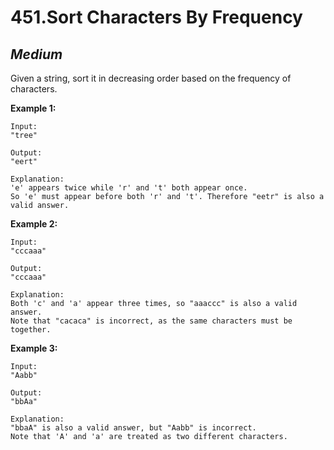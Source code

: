 451.Sort Characters By Frequency
========

*Medium*
--------

Given a string, sort it in decreasing order based on the frequency of characters.

**Example 1:**

    Input:
    "tree"

    Output:
    "eert"

    Explanation:
    'e' appears twice while 'r' and 't' both appear once.
    So 'e' must appear before both 'r' and 't'. Therefore "eetr" is also a valid answer.

**Example 2:**

    Input:
    "cccaaa"

    Output:
    "cccaaa"

    Explanation:
    Both 'c' and 'a' appear three times, so "aaaccc" is also a valid answer.
    Note that "cacaca" is incorrect, as the same characters must be together.

**Example 3:**

    Input:
    "Aabb"

    Output:
    "bbAa"

    Explanation:
    "bbaA" is also a valid answer, but "Aabb" is incorrect.
    Note that 'A' and 'a' are treated as two different characters.
